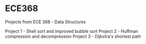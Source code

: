 # ECE368
Projects from ECE 368 - Data Structures

Project 1 - Shell sort and improved bubble sort
Project 2 - Huffman compression and decompression
Project 3 - Dijkstra's shortest path
